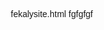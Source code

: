 fekalysite.html
fgfgfgf
<!DOCTYPE html>
<html lang="ru">

<head>
    <meta charset="UTF-8">
    <meta name="viewport" content="width=device-width, initial-scale=1.0">
    <title>Fikalii Site</title>
    <link href="https://fonts.googleapis.com/css2?family=Nunito+Sans&family=Montserrat:wght@400;700&display=swap" rel="stylesheet">
    <style>
        * {
            box-sizing: border-box;
            margin: 0;
            padding: 0;
            font-family: 'Montserrat', 'Nunito Sans', sans-serif;
        }

        body {
            background-color: #f5f5f5;
            position: relative;
        }

        .header {
            background-color: #E87400;
            display: flex;
            width: 100%;
            padding: 15px;
            flex-wrap: wrap;
            align-items: center;
            justify-content: space-between;
            box-shadow: 0 4px 12px rgba(0,0,0,0.1);
        }

        .zagolovok {
            color: #ffffff;
            font-weight: 700;
            font-size: 2.5rem;
            margin-right: 20px;
            text-shadow: 2px 2px 4px rgba(0,0,0,0.2);
        }

        .nav-links {
            display: flex;
            align-items: center;
            flex-wrap: wrap;
            gap: 15px;
        }

        .nav-links p {
            margin: 5px 0;
            color: white;
            font-size: 1.2rem;
            cursor: pointer;
            transition: transform 0.3s;
        }

        .nav-links p:hover {
            transform: translateY(-2px);
        }

        .glavnaya {
            font-weight: 700;
        }

        .auth-buttons {
            display: flex;
            flex-wrap: wrap;
            gap: 10px;
        }

        .log {
            background-color: #00B2E8;
            border: none;
            border-radius: 10px;
            font-size: 1.2rem;
            color: white;
            font-weight: 700;
            padding: 10px 20px;
            cursor: pointer;
            transition: all 0.3s;
            box-shadow: 0 4px 8px rgba(0,0,0,0.1);
        }

        .log:hover {
            background-color: #0092bf;
            transform: translateY(-2px);
            box-shadow: 0 6px 12px rgba(0,0,0,0.15);
        }

        .content {
            padding: 20px;
            max-width: 1200px;
            margin: 0 auto;
        }

        .block1 {
            display: flex;
            flex-wrap: wrap;
            gap: 20px;
            justify-content: space-between;
            margin-bottom: 20px;
        }

        .block2 {
            background-color: #E87400;
            border-radius: 10px;
            padding: 30px;
            position: relative;
            overflow: hidden;
            min-height: 400px;
            display: flex;
            flex-direction: column;
            justify-content: space-between;
            box-shadow: 0 8px 16px rgba(0,0,0,0.1);
        }

        .discount {
            color: white;
            font-size: 1.8rem;
            font-weight: 700;
            margin-bottom: 20px;
            z-index: 2;
            text-shadow: 1px 1px 3px rgba(0,0,0,0.2);
        }

        .price-container {
            position: relative;
            z-index: 2;
            margin-left: 20px;
        }

        .price {
            color: #ffffff;
            font-size: 2.5rem;
            font-weight: 700;
            margin: 10px 0;
            display: inline-block;
            text-decoration: line-through;
            text-decoration-color: red;
            text-decoration-thickness: 5px;
            opacity: 0.7;
        }

        .pricespecialoffer {
            color: #ffffff;
            font-size: 2.5rem;
            font-weight: 700;
            margin: 10px 0 20px;
            display: block;
        }

        .buyspecialoffer {
            color: #f5f5f5;
            background-color: #00B2E8;
            border: 4px solid #ffffff;
            font-size: 2rem;
            font-weight: 700;
            width: 100%;
            max-width: 320px;
            height: 80px;
            border-radius: 15px;
            cursor: pointer;
            transition: all 0.3s;
            z-index: 2;
            margin-top: 20px;
            box-shadow: 0 6px 12px rgba(0,0,0,0.15);
        }

        .buyspecialoffer:hover {
            background-color: #0092bf;
            transform: scale(1.03);
            box-shadow: 0 8px 16px rgba(0,0,0,0.2);
        }

        .block2 img {
            position: absolute;
            right: -30px;
            bottom: -30px;
            transform: rotate(25deg);
            max-width: 280px;
            z-index: 1;
            filter: drop-shadow(5px 5px 10px rgba(0,0,0,0.2));
        }

        .block2::after {
            content: '';
            position: absolute;
            bottom: -100px;
            left: -100px;
            width: 400px;
            height: 400px;
            background-color: #FFAC5A;
            border-radius: 50%;
            z-index: 1;
        }

        .about {
            background-color: #E87400;
            border-radius: 10px;
            padding: 20px;
            flex: 1 1 400px;
            max-width: 100%;
            box-shadow: 0 4px 12px rgba(0,0,0,0.1);
        }

        .about h1 {
            color: #ffffff;
            margin-bottom: 20px;
            font-size: 1.8rem;
            line-height: 1.4;
            text-shadow: 1px 1px 2px rgba(0,0,0,0.1);
        }

        .about img {
            max-width: 100%;
            height: auto;
            display: block;
            margin: 0 auto;
            border-radius: 10px;
            box-shadow: 0 4px 8px rgba(0,0,0,0.1);
        }

        .gordost {
            display: flex;
            flex-wrap: wrap;
            align-items: center;
            gap: 20px;
            flex: 1 1 400px;
            justify-content: center;
        }

        .gordost img:first-child {
            border-radius: 20px;
            border: 10px solid #00B2E8;
            max-width: 100%;
            height: auto;
            box-shadow: 0 4px 12px rgba(0,0,0,0.15);
        }

        .gordost img:nth-child(2) {
            display: none;
        }

        .gordost h1 {
            color: #000000;
            font-size: 1.8rem;
            text-align: center;
            margin-top: 10px;
        }

        .block3, .block4 {
            background-color: #E87400;
            border-radius: 10px;
            padding: 30px;
            margin: 30px 0;
            box-shadow: 0 4px 12px rgba(0,0,0,0.1);
        }

        .block4 {
            display: flex;
            flex-wrap: wrap;
            align-items: center;
            gap: 20px;
        }

        .block4 h2 {
            color: white;
            font-size: 2rem;
            flex: 1 1 400px;
            text-shadow: 1px 1px 2px rgba(0,0,0,0.1);
        }

        .block4 img {
            flex: 1 1 400px;
            max-width: 100%;
            border-radius: 10px;
            transition: transform 0.3s;
            box-shadow: 0 4px 8px rgba(0,0,0,0.2);
        }

        .block4 img:hover {
            transform: scale(1.02);
        }

        .tiptext {
            color: white;
            font-size: 1.3rem;
            font-weight: 700;
            text-shadow: 1px 1px 2px rgba(0,0,0,0.1);
        }

        .textotzivi {
            color: white;
            font-size: 2rem;
            font-weight: 700;
            text-align: center;
            margin-bottom: 30px;
            text-shadow: 1px 1px 2px rgba(0,0,0,0.1);
        }

        .otzivi {
            display: flex;
            flex-wrap: wrap;
            gap: 20px;
            justify-content: center;
        }

        .otziv {
            background-color: #FFAC5A;
            border-radius: 20px;
            padding: 20px;
            flex: 1 1 300px;
            max-width: 100%;
            text-align: center;
            transition: transform 0.3s;
            box-shadow: 0 4px 8px rgba(0,0,0,0.1);
        }

        .otziv:hover {
            transform: translateY(-5px);
        }

        .otziv img {
            width: 80px;
            height: 80px;
            border-radius: 50%;
            object-fit: cover;
            margin: 0 auto 15px;
            border: 3px solid #00B2E8;
        }

        .otziv h2 {
            color: #00B2E8;
            font-size: 1.8rem;
            margin-bottom: 15px;
        }

        @media (min-width: 768px) {
            .header {
                padding: 15px 30px;
            }
            
            .zagolovok {
                font-size: 3rem;
            }
            
            .nav-links p {
                font-size: 1.3rem;
            }
            
            .log {
                font-size: 1.3rem;
                padding: 12px 24px;
            }
            
            .about h1 {
                font-size: 2rem;
            }
            
            .gordost h1 {
                font-size: 2rem;
            }
            
            .gordost img:nth-child(2) {
                display: block;
                transform: scale(0.8);
                margin: -30px 0;
            }
            
            .discount {
                font-size: 2.2rem;
            }
            
            .price, .pricespecialoffer {
                font-size: 2.8rem;
            }
            
            .buyspecialoffer {
                font-size: 2.2rem;
                height: 90px;
            }
            
            .block2 img {
                right: -20px;
                bottom: -20px;
                max-width: 320px;
            }
            
            .block2::after {
                bottom: -150px;
                left: -100px;
                width: 500px;
                height: 500px;
            }

            .textotzivi {
                font-size: 2.5rem;
            }

            .block4 h2 {
                font-size: 2.5rem;
            }
        }

        @media (min-width: 1024px) {
            .zagolovok {
                font-size: 3.2rem;
            }
            
            .about h1 {
                font-size: 2.2rem;
            }
            
            .gordost h1 {
                font-size: 2.2rem;
            }
            
            .gordost img:nth-child(2) {
                transform: scale(0.9);
                margin: -40px 0;
            }
            
            .block2 {
                padding: 40px;
            }
            
            .block2 img {
                right: 0;
                bottom: -30px;
                max-width: 350px;
            }

            .otziv {
                flex: 1 1 250px;
            }

            .block4 h2 {
                font-size: 3rem;
                padding: 0 40px;
            }
        }
    </style>
</head>

<body>
    <div class="all">
        <div class="header">
            <p class="zagolovok">Fikalii Site</p>
            <div class="nav-links">
                <p class="glavnaya">Главная</p>
                <p class="zakazat">Заказать</p>
                <p>Отзывы</p>
                <p>О нас</p>
            </div>
            <div class="auth-buttons">
                <button class="log">Вход</button>
                <button class="log">Регистрация</button>
            </div>
        </div>
        <div class="content">
            <div class="block1">
                <div class="about">
                    <h1>Что такое - Fikalii Site?<br>Fikalii Site - это сайт с самыми лучшими фекалиями во всём мире!</h1>
                    <img src="https://i.postimg.cc/tRDyxvJn/Turdlet-in-game.png" alt="Turdlet in game">
                </div>
                <div class="gordost">
                    <img src="https://i.postimg.cc/Xvw3ghTf/1-1.png" alt="Symbol of pride">
                    <img src="https://i.postimg.cc/DzVS8fyc/Vector-1.png" alt="Decoration">
                    <h1>Наш символ<br>гордости</h1>
                </div>
            </div>
            <div class="block2">
                <p class="discount">На фекалии действует скидка, успейте купить!</p>
                <div class="price-container">
                    <span class="price">100</span>
                    <span class="pricespecialoffer">1 кг: 90 руб.</span>
                    <button class="buyspecialoffer">Купить</button>
                </div>
                <img src="https://i.postimg.cc/BZyHnpP1/Basic-Poop-1.png" alt="Special offer">
            </div>
            <div class="block3">
                <p class="textotzivi">Что о нас говорят наши клиенты?</p>
                <div class="otzivi">
                    <div class="otziv">
                        <img src="https://i.postimg.cc/nccXtwkJ/image.png" alt="genadiy">
                        <h2 class="tiptext">Генадий</h2>
                        <p class="tiptext">Отличные фекалии по выгодной цене! Качество на высоте, доставка быстрая. Рекомендую!</p>
                    </div>
                    <div class="otziv">
                        <img src="https://i.postimg.cc/90HN77Ld/image.png" alt="nuvso">
                        <h2 class="tiptext">Ну всё</h2>
                        <p class="tiptext">Самые лучшие фекалии на рынке! Покупаю регулярно, всегда доволен результатом.</p>
                    </div>
                    <div class="otziv">
                        <img src="https://i.postimg.cc/NFGmSGFh/image.png" alt="nejnayazapekanka">
                        <h2 class="tiptext">Нежная запеканка</h2>
                        <p class="tiptext">Неожиданно приятный аромат и текстура. Буду заказывать ещё!</p>
                    </div>
                </div>
            </div>
            <div class="block4">
                <h2>Fikalii site - это не только интернет магазин, а ещё память о таком великом сервере как "Чувырлики"</h2>
                <img src="https://i.postimg.cc/XYhJ0jHM/idk.png" alt="Чувырлики">
            </div>
            <div class="block4">
                <img src="https://i.postimg.cc/cJMVBT8D/image.png" alt="Фото 1">
                <img src="https://i.postimg.cc/QtYYfzNq/1.png" alt="Фото 2">
            </div>
            <div class="block4">
                <img src="https://i.postimg.cc/VsTHM2Vf/1.png" alt="Фото 3">
                <img src="https://i.postimg.cc/fbB8bPdh/image.png" alt="Фото 4">
            </div>
        </div>
    </div>
</body>

</html>
